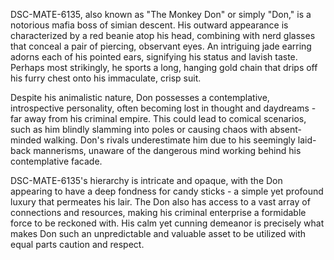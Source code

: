 DSC-MATE-6135, also known as "The Monkey Don" or simply "Don," is a notorious mafia boss of simian descent. His outward appearance is characterized by a red beanie atop his head, combining with nerd glasses that conceal a pair of piercing, observant eyes. An intriguing jade earring adorns each of his pointed ears, signifying his status and lavish taste. Perhaps most strikingly, he sports a long, hanging gold chain that drips off his furry chest onto his immaculate, crisp suit.

Despite his animalistic nature, Don possesses a contemplative, introspective personality, often becoming lost in thought and daydreams - far away from his criminal empire. This could lead to comical scenarios, such as him blindly slamming into poles or causing chaos with absent-minded walking. Don's rivals underestimate him due to his seemingly laid-back mannerisms, unaware of the dangerous mind working behind his contemplative facade.

DSC-MATE-6135's hierarchy is intricate and opaque, with the Don appearing to have a deep fondness for candy sticks - a simple yet profound luxury that permeates his lair. The Don also has access to a vast array of connections and resources, making his criminal enterprise a formidable force to be reckoned with. His calm yet cunning demeanor is precisely what makes Don such an unpredictable and valuable asset to be utilized with equal parts caution and respect.